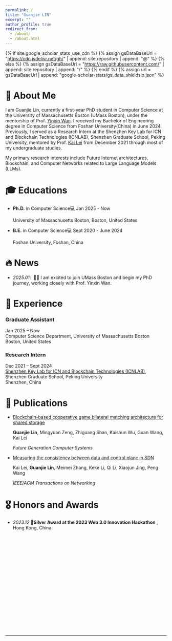 ```yaml
---
permalink: /
title: "Guanjie LIN"
excerpt: ""
author_profile: true
redirect_from: 
  - /about/
  - /about.html
---
```


{% if site.google_scholar_stats_use_cdn %}
{% assign gsDataBaseUrl = "https://cdn.jsdelivr.net/gh/" | append: site.repository | append: "@" %}
{% else %}
{% assign gsDataBaseUrl = "https://raw.githubusercontent.com/" | append: site.repository | append: "/" %}
{% endif %}
{% assign url = gsDataBaseUrl | append: "google-scholar-stats/gs_data_shieldsio.json" %}

<span class='anchor' id='about-me'></span>

# 🧩 About Me

I am Guanjie Lin, currently a first-year PhD student in Computer Science at the University of Massachusetts Boston (UMass Boston), under the mentorship of Prof. [Yinxin Wan](https://www.cs.umb.edu/~ywan/). I received my Bachelor of Engineering degree in Computer Science from Foshan University(China) in June 2024. Previously, I served as a Research Intern at the Shenzhen Key Lab for ICN and Blockchain Technologies (ICNLAB), Shenzhen Graduate School, Peking University, mentored by Prof. [Kai Lei](https://www.icnlab.cn/?page_id=6360) from December 2021 through most of my undergraduate studies.

My primary research interests include Future Internet architectures, Blockchain, and Computer Networks related to Large Language Models (LLMs).


# 🎓 Educations
- **Ph.D.** in Computer Science💻  Jan 2025 - Now

  University of Massachusetts Boston, Boston, United States

- **B.E.** in Computer Science💻  Sept 2020 - June 2024

  Foshan University, Foshan, China

# 🔥 News
- *2025.01*: &nbsp;🎉🎉 I am excited to join UMass Boston and begin my PhD journey, working closely with Prof. Yinxin Wan. 



# 💼 Experience

<div class="timeline-container">
<div class="timeline">
  <div class="timeline-item">
    <div class="timeline-content">
      <div class="timeline-header">
        <h3 class="timeline-title">Graduate Assistant</h3>
        <span class="timeline-date">Jan 2025 – Now</span>
      </div>
      <div class="timeline-company">Computer Science Department, University of Massachusetts Boston</div>
      <div class="timeline-location">Boston, United States</div>
      <div class="timeline-description">
        <p></p>
      </div>
    </div>
  </div>

  <div class="timeline-item">
    <div class="timeline-content">
      <div class="timeline-header">
        <h3 class="timeline-title">Research Intern</h3>
        <span class="timeline-date">Dec 2021 – Sept 2024</span>
      </div>
      <div class="timeline-company">
        <a href="http://www.icnlab.cn/">Shenzhen Key Lab for ICN and Blockchain Technologies (ICNLAB)</a>, Shenzhen Graduate School, Peking University
      </div>
      <div class="timeline-location">Shenzhen, China</div>
      <div class="timeline-description">
        <p></p>
      </div>
    </div>
  </div>
</div>
</div>

# 📝 Publications 



- [Blockchain-based cooperative game bilateral matching architecture for shared storage](https://doi.org/10.1016/j.future.2024.04.016)

  **Guanjie Lin**, Mingyuan Zeng, Zhiguang Shan, Kaishun Wu, Guan Wang, Kai Lei

  *Future Generation Computer Systems*



- [Measuring the consistency between data and control plane in SDN](https://ieeexplore.ieee.org/abstract/document/9854881/)

  Kai Lei, **Guanjie Lin**, Meimei Zhang, Keke Li, Qi Li, Xiaojun Jing, Peng Wang

  *IEEE/ACM Transactions on Networking*

# 🎖 Honors and Awards

- *2023.12* **🥈Silver Award at the 2023 Web 3.0 Innovation Hackathon** , Hong Kong, China

  






<div style="height:100px"></div>




<div style="height:100px"></div>

<div style="height:100px"></div>


---
